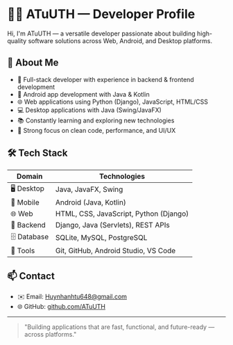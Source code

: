 # 👨‍💻 ATuUTH — Developer Profile

Hi, I'm ATuUTH — a versatile developer passionate about building high-quality software solutions across Web, Android, and Desktop platforms.

## 🚀 About Me

- 🔧 Full-stack developer with experience in backend & frontend development
- 📱 Android app development with Java & Kotlin
- 🌐 Web applications using Python (Django), JavaScript, HTML/CSS
- 💻 Desktop applications with Java (Swing/JavaFX)
- 📚 Constantly learning and exploring new technologies
- 🎯 Strong focus on clean code, performance, and UI/UX

## 🛠️ Tech Stack

| Domain       | Technologies                                |
|--------------|---------------------------------------------|
| 🖥️ Desktop   | Java, JavaFX, Swing                         |
| 📱 Mobile    | Android (Java, Kotlin)                      |
| 🌐 Web       | HTML, CSS, JavaScript, Python (Django)      |
| 🔧 Backend   | Django, Java (Servlets), REST APIs          |
| 🗄️ Database | SQLite, MySQL, PostgreSQL                   |
| 🧰 Tools     | Git, GitHub, Android Studio, VS Code        |

## 📫 Contact

- ✉️ Email: Huynhanhtu648@gmail.com
- 🌐 GitHub: [github.com/ATuUTH](https://github.com/ATuUTH)  


---

> "Building applications that are fast, functional, and future-ready — across platforms."
